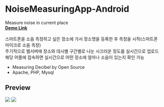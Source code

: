 # NoiseMeasuringApp-Android
Measure noise in current place<br>
__[Demo Link](https://www.youtube.com/watch?v=4aKGNGEjQbI)__<br><br>
스마트폰을 소음 측정하고 싶은 장소에 가서 장소명을 등록한 후 측정을 시작(스마트폰 마이크로 소음 측정) <br>
주기적으로 웹서버에 장소와 데시벨 구간별로 나눈 시끄러운 정도를 실시간으로 업로드 <br>
해당 어플에 접속하면 실시간으로 어떤 장소에 얼마나 소음이 있는지 확인 가능 <br>

- Measuring Decibel by Open Source
- Apache, PHP, Mysql


Preview
---------------------------------------------------
<img src="https://user-images.githubusercontent.com/54348567/68067169-7f9dbe00-fd86-11e9-87a5-c7ec3021e362.png"> <img src="https://user-images.githubusercontent.com/54348567/68067170-80365480-fd86-11e9-953c-200bccb759b2.png">
<br>
